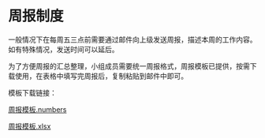 # 周报制度

一般情况下在每周五三点前需要通过邮件向上级发送周报，描述本周的工作内容。如有特殊情况，发送时间可以延后。

为了方便周报的汇总整理，小组成员需要统一周报格式，周报模板已提供，按需下载使用，在表格中填写完周报后，复制粘贴到邮件中即可。

模板下载链接：

[周报模板.numbers](./weekly/周报模板.numbers)

[周报模板.xlsx](./weekly/周报模板.xlsx)

